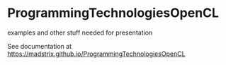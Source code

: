 # ProgrammingTechnologiesOpenCL
examples and other stuff needed for presentation

See documentation at https://madstrix.github.io/ProgrammingTechnologiesOpenCL
